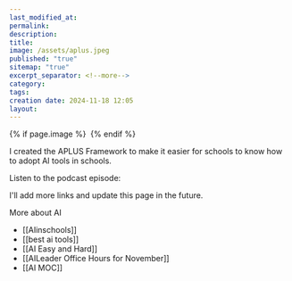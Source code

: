 ```yaml
---
last_modified_at: 
permalink: 
description: 
title: 
image: /assets/aplus.jpeg
published: "true"
sitemap: "true"
excerpt_separator: <!--more-->
category: 
tags: 
creation date: 2024-11-18 12:05
layout:
---
```



{% if page.image %} <img src="{{ page.image }}" alt=""> {% endif %}

I created the APLUS Framework to make it easier for schools to know how to adopt AI tools in schools. 

Listen to the podcast episode:

I'll add more links and update this page in the future. 

More about AI
- [[AIinschools]]
- [[best ai tools]]
- [[AI Easy and Hard]]
- [[AILeader Office Hours for November]]
- [[AI MOC]]

